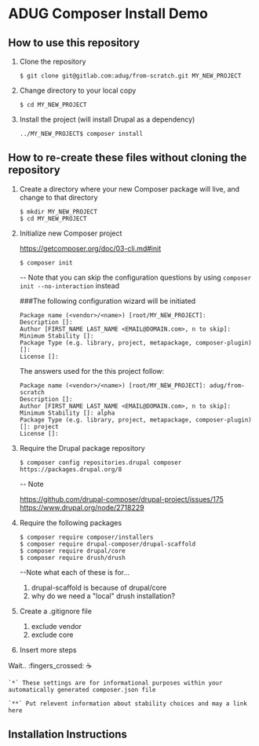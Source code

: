 # ADUG Composer Install Demo

## How to use this repository

1. Clone the repository

    ```
    $ git clone git@gitlab.com:adug/from-scratch.git MY_NEW_PROJECT
    ```

2. Change directory to your local copy

    ```
    $ cd MY_NEW_PROJECT
    ```

3. Install the project (will install Drupal as a dependency)

    ```
    ../MY_NEW_PROJECT$ composer install
    ```

## How to re-create these files without cloning the repository

1. Create a directory where your new Composer package will live, and change to that directory

    ```
    $ mkdir MY_NEW_PROJECT
    $ cd MY_NEW_PROJECT
    ```

2. Initialize new Composer project

    https://getcomposer.org/doc/03-cli.md#init

    ```
    $ composer init
    ```
    -- Note that you can skip the configuration questions by
        using ```composer init --no-interaction``` instead

    ###The following configuration wizard will be initiated

    ```
    Package name (<vendor>/<name>) [root/MY_NEW_PROJECT]:
    Description []:
    Author [FIRST_NAME LAST_NAME <EMAIL@DOMAIN.com>, n to skip]:
    Minimum Stability []:
    Package Type (e.g. library, project, metapackage, composer-plugin) []:
    License []:
    ```

    The answers used for the this project follow:

    ```
    Package name (<vendor>/<name>) [root/MY_NEW_PROJECT]: adug/from-scratch
    Description []:
    Author [FIRST_NAME LAST_NAME <EMAIL@DOMAIN.com>, n to skip]:
    Minimum Stability []: alpha
    Package Type (e.g. library, project, metapackage, composer-plugin) []: project
    License []:
    ```
3. Require the Drupal package repository

    ```
    $ composer config repositories.drupal composer https://packages.drupal.org/8
    ```
    -- Note

    https://github.com/drupal-composer/drupal-project/issues/175
    https://www.drupal.org/node/2718229

4. Require the following packages
    ```
    $ composer require composer/installers
    $ composer require drupal-composer/drupal-scaffold
    $ composer require drupal/core
    $ composer require drush/drush
    ```
    --Note what each of these is for...

    1. drupal-scaffold is because of drupal/core
    2. why do we need a "local" drush installation?

5. Create a .gitignore file
    1. exclude vendor
    2. exclude core


1. Insert more steps

Wait.. :fingers_crossed: :coffee:

    `*` These settings are for informational purposes within your automatically generated composer.json file

    `**` Put relevent information about stability choices and may a link here

## Installation Instructions
